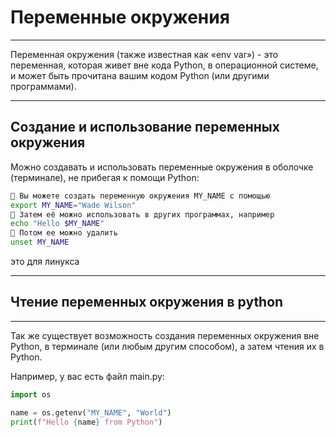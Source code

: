 # Переменные окружения

---
Переменная окружения (также известная как «env var») - это переменная, которая живет вне кода Python, в операционной системе, и может быть прочитана вашим кодом Python (или другими программами).

---
## Создание и использование переменных окружения
Можно создавать и использовать переменные окружения в оболочке (терминале), не прибегая к помощи Python:
```bash
💬 Вы можете создать переменную окружения MY_NAME с помощью
export MY_NAME="Wade Wilson"
💬 Затем её можно использовать в других программах, например
echo "Hello $MY_NAME"
💬 Потом ее можно удалить
unset MY_NAME
```
это для линукса

---
## Чтение переменных окружения в python

---
Так же существует возможность создания переменных окружения вне Python, в терминале (или любым другим способом), а затем чтения их в Python.

Например, у вас есть файл main.py:

```python
import os

name = os.getenv("MY_NAME", "World")
print(f"Hello {name} from Python")
```
